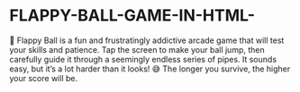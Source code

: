 # FLAPPY-BALL-GAME-IN-HTML-
🚀 Flappy Ball is a fun and frustratingly addictive arcade game that will test your skills and patience.  Tap the screen to make your ball jump, then carefully guide it through a seemingly endless series of pipes. It sounds easy, but it’s a lot harder than it looks! 😅  The longer you survive, the higher your score will be.

